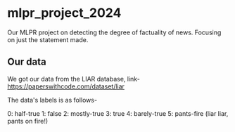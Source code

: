 # mlpr_project_2024
Our MLPR project on detecting the degree of factuality of news. Focusing on just the statement made.

## Our data
We got our data from the LIAR database, link- https://paperswithcode.com/dataset/liar

The data's labels is as follows-

0: half-true
1: false
2: mostly-true
3: true
4: barely-true
5: pants-fire (liar liar, pants on fire!)
